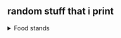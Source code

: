 ## random stuff that i print

<details>
  <summary>Food stands</summary>

//TODO: write dimensions here

![glass holder](https://github.com/visoks2/fusion360_vault/blob/master/Rasai/food_stand.jpg)
![example1](https://github.com/visoks2/fusion360_vault/blob/master/Rasai/food_stands1.jpg)
![example2](https://github.com/visoks2/fusion360_vault/blob/master/Rasai/food_stands2.jpg)

</details>